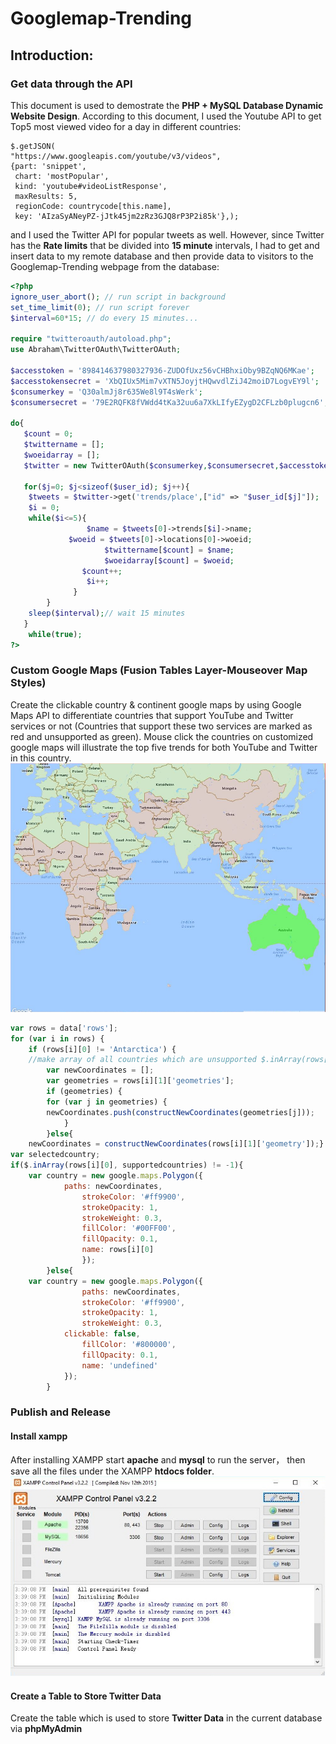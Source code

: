 # Googlemap-Trending
## Introduction:
### Get data through the API
This document is used to demostrate the **PHP + MySQL Database Dynamic Website Design**. According to this document, I used the Youtube API to get Top5 most viewed video for a day in different countries: 
```jquery
$.getJSON(
"https://www.googleapis.com/youtube/v3/videos",
{part: 'snippet',
 chart: 'mostPopular',
 kind: 'youtube#videoListResponse',
 maxResults: 5,
 regionCode: countrycode[this.name],
 key: 'AIzaSyANeyPZ-jJtk45jm2zRz3GJQ8rP3P2i85k'},);
```
and I used the Twitter API for popular tweets as well. However, since Twitter has the **Rate limits** that be divided into **15 minute** intervals, I had to get and insert data to my remote database and then provide data to visitors to the Googlemap-Trending webpage from the database:
```php
<?php
ignore_user_abort(); // run script in background
set_time_limit(0); // run script forever
$interval=60*15; // do every 15 minutes...

require "twitteroauth/autoload.php";
use Abraham\TwitterOAuth\TwitterOAuth;

$accesstoken = '898414637980327936-ZUDOfUxz56vCHBhxiOby9BZqNQ6MKae';
$accesstokensecret = 'XbQIUx5Mim7vXTN5JoyjtHQwvdlZiJ42moiD7LogvEY9l';
$consumerkey = 'Q30almJj8r635We8l9T4sWerk';
$consumersecret = '79E2RQFK8fVWdd4tKa32uu6a7XkLIfyEZygD2CFLzb0plugcn6';
			
do{
   $count = 0;
   $twittername = [];
   $woeidarray = [];
   $twitter = new TwitterOAuth($consumerkey,$consumersecret,$accesstoken,$accesstokensecret);

   for($j=0; $j<sizeof($user_id); $j++){
	$tweets = $twitter->get('trends/place',["id" => "$user_id[$j]"]);
	$i = 0;
	while($i<=5){
   	     	     $name = $tweets[0]->trends[$i]->name;
   		     $woeid = $tweets[0]->locations[0]->woeid;
                     $twittername[$count] = $name;
                     $woeidarray[$count] = $woeid;
      			$count++;
      			 $i++;
      		  }
  	    }
	sleep($interval);// wait 15 minutes	
   }
	while(true);
?>
```
### Custom Google Maps (Fusion Tables Layer-Mouseover Map Styles)
Create the clickable country & continent google maps by using Google Maps API to differentiate countries that support YouTube and Twitter services or not (Countries that support these two services are marked as red and unsupported as green).  Mouse click the countries on customized google maps will illustrate the top five trends for both YouTube and Twitter in this country.
![Custom Google Maps](https://github.com/Jacklau9515/MarkdownPhotos/blob/master/Gmap.JPG)
```javascript
var rows = data['rows'];
for (var i in rows) {
	if (rows[i][0] != 'Antarctica') { 
	//make array of all countries which are unsupported $.inArray(rows[i][0], supportedcountries) != -1
        var newCoordinates = [];
        var geometries = rows[i][1]['geometries'];
        if (geometries) {
		for (var j in geometries) {
		newCoordinates.push(constructNewCoordinates(geometries[j]));
          	}
        }else{
	newCoordinates = constructNewCoordinates(rows[i][1]['geometry']);}
var selectedcountry;
if($.inArray(rows[i][0], supportedcountries) != -1){
	var country = new google.maps.Polygon({
			paths: newCoordinates,
          		strokeColor: '#ff9900',
          		strokeOpacity: 1,
          		strokeWeight: 0.3,
          		fillColor: '#00FF00',
          		fillOpacity: 0.1,
          		name: rows[i][0]
        		});
		}else{
	var country = new google.maps.Polygon({
          		paths: newCoordinates,
          		strokeColor: '#ff9900',
          		strokeOpacity: 1,
          		strokeWeight: 0.3,
		  	clickable: false,
          		fillColor: '#800000',
          		fillOpacity: 0.1,
          		name: 'undefined'
			});
		}
```
### Publish and Release
#### Install xampp
After installing XAMPP start **apache** and **mysql** to run the server， then save all the files under the XAMPP **htdocs folder**.
![xampp icon](https://github.com/Jacklau9515/MarkdownPhotos/blob/master/Xampp.JPG)
#### Create a Table to Store Twitter Data
Create the table which is used to store **Twitter Data** in the current database via **phpMyAdmin**
